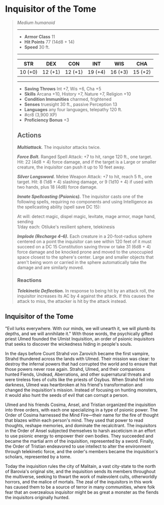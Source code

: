 # Inquisitor of the Tome
>*Medium humanoid*
>___
>- **Armor Class** 11
>- **Hit Points** 77 (14d8 + 14)
>- **Speed** 30 ft.
>___
>|STR|DEX|CON|INT|WIS|CHA|
>|:---:|:---:|:---:|:---:|:---:|:---:|
>|10 (+0)|12 (+1)|12 (+1)|19 (+4)|16 (+3)|15 (+2)|
>___
>- **Saving Throws** Int +7, Wis +6, Cha +5
>- **Skills** Arcana +10, History +7, Nature +7, Religion +10
>- **Condition Immunities** charmed, frightened
>- **Senses** truesight 30 ft., passive Perception 13
>- **Languages** any four languages, telepathy 120 ft.
>- #cr8 (3,900 XP)
>- **Proficiency Bonus** +3
>## Actions
>***Multiattack.*** The inquisitor attacks twice.  
>
>***Force Bolt.*** Ranged Spell Attack: +7 to hit, range 120 ft., one target. Hit: 22 (4d8 + 4) force damage, and if the target is a Large or smaller creature, the inquisitor can push it up to 10 feet away.  
>
>***Silver Longsword.*** Melee Weapon Attack: +7 to hit, reach 5 ft., one target. Hit: 8 (1d8 + 4) slashing damage, or 9 (1d10 + 4) if used with two hands, plus 18 (4d8) force damage.  
>
>***Innate Spellcasting (Psionics).*** The inquisitor casts one of the following spells, requiring no components and using Intelligence as the spellcasting ability (spell save DC 15):  
>
>At will: detect magic, dispel magic, levitate, mage armor, mage hand, sending  
>1/day each: Otiluke's resilient sphere, telekinesis  
>
>
>***Implode (Recharge 4–6).*** Each creature in a 20-foot-radius sphere centered on a point the inquisitor can see within 120 feet of it must succeed on a DC 15 Constitution saving throw or take 31 (6d8 + 4) force damage and be knocked prone and moved to the unoccupied space closest to the sphere's center. Large and smaller objects that aren't being worn or carried in the sphere automatically take the damage and are similarly moved.  
>
>### Reactions
>***Telekinetic Deflection.*** In response to being hit by an attack roll, the inquisitor increases its AC by 4 against the attack. If this causes the attack to miss, the attacker is hit by the attack instead.

## Inquisitor of the Tome

"Evil lurks everywhere. With our minds, we will unearth it, we will plumb its depths, and we will annihilate it." With those words, the psychically gifted priest Ulmed founded the Ulmist Inquisition, an order of psionic inquisitors that seeks to discover the wickedness hiding in people's souls.

In the days before Count Strahd von Zarovich became the first vampire, Strahd thundered across the lands with Ulmed. Their mission was clear: to destroy the infernal powers that had corrupted the world and to ensure that those powers never rose again. Strahd, Ulmed, and their companions hunted Fiends, Undead, Aberrations, and other supernatural threats and were tireless foes of cults like the priests of Osybus. When Strahd fell into darkness, Ulmed was heartbroken at his friend's transformation and changed the inquisition's mission. Instead of focusing on hunting monsters, it would also hunt the seeds of evil that can corrupt a person.

Ulmed and his friends Cosima, Ansel, and Tristian organized the inquisition into three orders, with each one specializing in a type of psionic power. The Order of Cosima harnessed the Mind Fire—their name for the fire of thought that blazes within each person's mind. They used that power to read thoughts, reshape memories, and dominate the recalcitrant. The inquisitors in the Order of Ansel subjected themselves to harsh asceticism in an effort to use psionic energy to empower their own bodies. They succeeded and became the martial arm of the inquisition, represented by a sword. Finally, the Order of Tristian endeavored to use intellect to alter the environment through telekinetic force, and the order's members became the inquisition's scholars, represented by a tome.

Today the inquisition rules the city of Malitain, a vast city-state to the north of Barovia's original site, and the inquisition sends its members throughout the multiverse, seeking to thwart the work of malevolent cults, otherworldly horrors, and the malice of mortals. The zeal of the inquisitors in this work has caused them to be a source of terror in many communities, where folk fear that an overzealous inquisitor might be as great a monster as the fiends the inquisitors originally hunted.